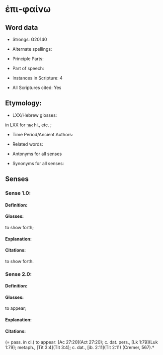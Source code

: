 # ἐπι-φαίνω 

<!-- Status: S2=NeedsEdits -->
<!-- Lexica used for edits:   -->

## Word data

* Strongs: G20140

* Alternate spellings:



* Principle Parts: 


* Part of speech: 


* Instances in Scripture: 4

* All Scriptures cited: Yes

## Etymology: 


* LXX/Hebrew glosses: 

in LXX for [אוּר](//en-uhl/H0217) hi., etc. ; 

* Time Period/Ancient Authors: 


* Related words: 

* Antonyms for all senses

* Synonyms for all senses: 


## Senses 


### Sense  1.0: 

#### Definition: 

#### Glosses: 

to show forth; 

#### Explanation: 


#### Citations: 

to show forth. 

### Sense  2.0: 

#### Definition: 

#### Glosses: 

to appear; 

#### Explanation: 


#### Citations: 

(= pass. in cl.) to appear: [Ac 27:20](Act 27:20); c. dat. pers., [Lk 1:79](Luk 1:79); metaph., [Tit 3:4](Tit 3:4); c. dat., [ib. 2:11](Tit 2:11) (Cremer, 567).†
